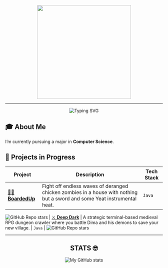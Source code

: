 <div align="center">
<img src="https://media0.giphy.com/media/v1.Y2lkPTc5MGI3NjExenVxMDYxdjdhNHdzYmh3NXgwNmU1eDlrM212NGVobDNpd3E5YTBrdSZlcD12MV9pbnRlcm5hbF9naWZfYnlfaWQmY3Q9Zw/ZXR51hYl07rjLmYUEY/giphy.gif" width="300" />
</div>

---

<div align="center">

![Typing SVG](https://readme-typing-svg.demolab.com/?lines=Whats+up;Chilla.&center=true&width=500&height=50&speed=20)

</div>

## 🎓 About Me

I’m currently pursuing a major in **Computer Science**.


## 🚧 Projects in Progress

| Project | Description | Tech Stack |
|--------|-------------|------------|
| [🧟‍♂️ **BoardedUp**](https://github.com/SurvivalW/BoardedUp) | Fight off endless waves of deranged chicken zombies in a house with nothing but a sword and some Yeat instrumental heat. | `Java` |
![GitHub Repo stars](https://img.shields.io/github/stars/SurvivalW/BoardedUp?style=social)
| [⚔️ **Deep Dark**](https://github.com/SurvivalW/DeepDark) | A strategic terminal-based medieval RPG dungeon crawler where you battle Dima and his demons to save your new village. | `Java` |
![GitHub Repo stars](https://img.shields.io/github/stars/SurvivalW/DeepDark?style=social)

---




<div align="center">
  
## STATS 🤓
![My GitHub stats](https://github-readme-stats.vercel.app/api?username=SurvivalW&show_icons=true&theme=tokyonight)

</div>

